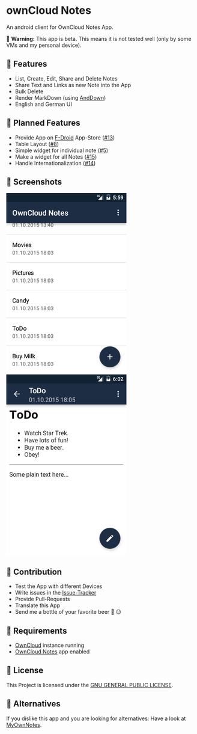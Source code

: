 # ownCloud Notes
An android client for OwnCloud Notes App.

:construction: **Warning:** This app is beta. This means it is not tested well (only by some VMs and my personal device).

## :rocket: Features
* List, Create, Edit, Share and Delete Notes
* Share Text and Links as new Note into the App
* Bulk Delete
* Render MarkDown (using [AndDown](https://github.com/commonsguy/cwac-anddown))
* English and German UI

## :checkered_flag: Planned Features
* Provide App on [F-Droid](https://f-droid.org/) App-Store ([#13](https://github.com/stefan-niedermann/OwnCloud-Notes/issues/13))
* Table Layout ([#8](https://github.com/stefan-niedermann/OwnCloud-Notes/issues/8))
* Simple widget for individual note ([#5](https://github.com/stefan-niedermann/OwnCloud-Notes/issues/5))
* Make a widget for all Notes ([#15](https://github.com/stefan-niedermann/OwnCloud-Notes/issues/15))
* Handle Internationalization ([#14](https://github.com/stefan-niedermann/OwnCloud-Notes/issues/14))

## :eyes: Screenshots
![Demo 1](/demo-1.png)
![Demo 2](/demo-2.png)

## :wrench: Contribution
* Test the App with different Devices
* Write issues in the [Issue-Tracker](https://github.com/stefan-niedermann/OwnCloud-Notes/issues)
* Provide Pull-Requests
* Translate this App
* Send me a bottle of your favorite beer :beers: :wink:

## :link: Requirements
* [OwnCloud](https://github.com/owncloud/) instance running
* [OwnCloud Notes](https://github.com/owncloud/notes) app enabled

## :notebook: License
This Project is licensed under the [GNU GENERAL PUBLIC LICENSE](/LICENSE).

## :twisted_rightwards_arrows: Alternatives
If you dislike this app and you are looking for alternatives: Have a look at [MyOwnNotes](https://github.com/aykit/MyOwnNotes).
